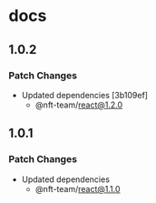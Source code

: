 # docs

## 1.0.2

### Patch Changes

- Updated dependencies [3b109ef]
  - @nft-team/react@1.2.0

## 1.0.1

### Patch Changes

- Updated dependencies
  - @nft-team/react@1.1.0
